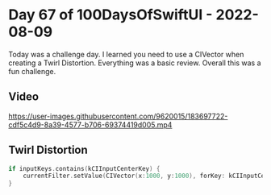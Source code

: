 # Day 67 of 100DaysOfSwiftUI - 2022-08-09

Today was a challenge day.  I learned you need to use a CIVector when creating a Twirl Distortion.  Everything was a basic review.  Overall this was a fun challenge.

## Video

https://user-images.githubusercontent.com/9620015/183697722-cdf5c4d9-8a39-4577-b706-69374419d005.mp4


## Twirl Distortion

```swift
if inputKeys.contains(kCIInputCenterKey) {
    currentFilter.setValue(CIVector(x:1000, y:1000), forKey: kCIInputCenterKey)
}
```
